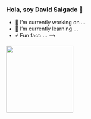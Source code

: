 ### Hola, soy David Salgado 👋

- 🔭 I’m currently working on ...
- 🌱 I’m currently learning ...
- ⚡ Fun fact: ...
-->

<div>
  <img height="180em" src="https://c.tenor.com/exuPwTTU-FwAAAAS/key-click-typing.gif" />
</div>
